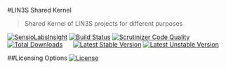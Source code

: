 #LIN3S Shared Kernel
>Shared Kernel of LIN3S projects for different purposes

[![SensioLabsInsight](https://insight.sensiolabs.com/projects/9d974f76-3f53-487b-b6ed-92d3b328a450/mini.png)](https://insight.sensiolabs.com/projects/9d974f76-3f53-487b-b6ed-92d3b328a450)
[![Build Status](https://travis-ci.org/LIN3S/SharedKernel.svg?branch=master)](https://travis-ci.org/LIN3S/SharedKernel)
[![Scrutinizer Code Quality](https://scrutinizer-ci.com/g/LIN3S/SharedKernel/badges/quality-score.png?b=master)](https://scrutinizer-ci.com/g/LIN3S/SharedKernel/?branch=master)
[![Total Downloads](https://poser.pugx.org/lin3s/shared-kernel/downloads)](https://packagist.org/packages/lin3s/shared-kernel)
&nbsp;&nbsp;&nbsp;&nbsp;
[![Latest Stable Version](https://poser.pugx.org/lin3s/shared-kernel/v/stable.svg)](https://packagist.org/packages/lin3s/shared-kernel)
[![Latest Unstable Version](https://poser.pugx.org/lin3s/shared-kernel/v/unstable.svg)](https://packagist.org/packages/lin3s/shared-kernel)

##Licensing Options
[![License](https://poser.pugx.org/lin3s/shared-kernel/license.svg)](https://github.com/LIN3S/SharedKernel/blob/master/LICENSE)
